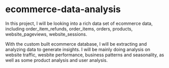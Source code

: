 # ecommerce-data-analysis

In this project, I will be looking into a rich data set of ecommerce data, including order_item_refunds, order_items, orders, products, website_pageviews, website_sessions.


With the custom built ecommerce database, I will be extracting and analyzing data to generate insights. I will be mainly doing analysis on website traffic, wesbite performance, business patterns and seasonality, as well as some product analysis and user analysis.

